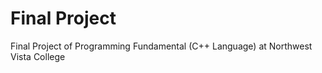 # Final Project 
 Final Project of Programming Fundamental (C++ Language) at Northwest Vista College
